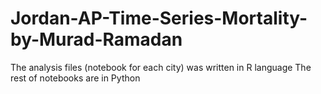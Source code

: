 # Jordan-AP-Time-Series-Mortality-by-Murad-Ramadan

The analysis files (notebook for each city) was written in R language
The rest of notebooks are in Python

